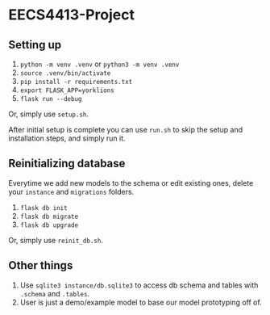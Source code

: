 # EECS4413-Project

## Setting up

1. `python -m venv .venv` or `python3 -m venv .venv`
2. `source .venv/bin/activate`
3. `pip install -r requirements.txt`
4. `export FLASK_APP=yorklions`
5. `flask run --debug`

Or, simply use `setup.sh`.

After initial setup is complete you can use `run.sh` to skip the setup and installation steps, and simply run it.

## Reinitializing database

Everytime we add new models to the schema or edit existing ones, delete your `instance` and `migrations` folders.

1. `flask db init`
2. `flask db migrate`
3. `flask db upgrade`

Or, simply use `reinit_db.sh`.

## Other things

1. Use `sqlite3 instance/db.sqlite3` to access db schema and tables with `.schema` and `.tables`.
2. User is just a demo/example model to base our model prototyping off of.
